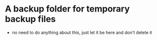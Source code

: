 # A backup folder for temporary backup files

- no need to do anything about this, just let it be here and don't delete it
